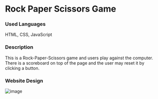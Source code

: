 # Rock Paper Scissors Game

### Used Languages
HTML, CSS, JavaScript

### Description
This is a Rock-Paper-Scissors game and users play against the computer.
There is a scoreboard on top of the page and the user may reset it by clicking a button.

### Website Design
![image](https://user-images.githubusercontent.com/48369187/58221499-bacc9900-7ce0-11e9-8f37-49c4d1d2bbd2.png)
